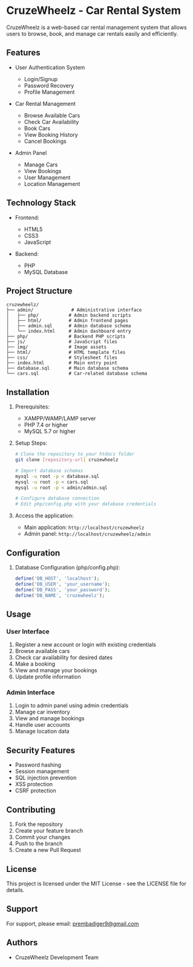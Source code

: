 # CruzeWheelz - Car Rental System

CruzeWheelz is a web-based car rental management system that allows users to browse, book, and manage car rentals easily and efficiently.

## Features

- User Authentication System
  - Login/Signup
  - Password Recovery
  - Profile Management
  
- Car Rental Management
  - Browse Available Cars
  - Check Car Availability
  - Book Cars
  - View Booking History
  - Cancel Bookings
  
- Admin Panel
  - Manage Cars
  - View Bookings
  - User Management
  - Location Management

## Technology Stack

- Frontend:
  - HTML5
  - CSS3
  - JavaScript

- Backend:
  - PHP
  - MySQL Database

## Project Structure

```
cruzewheelz/
├── admin/              # Administrative interface
│   ├── php/           # Admin backend scripts
│   ├── html/          # Admin frontend pages
│   ├── admin.sql      # Admin database schema
│   └── index.html     # Admin dashboard entry
├── php/               # Backend PHP scripts
├── js/                # JavaScript files
├── img/               # Image assets
├── html/              # HTML template files
├── css/               # Stylesheet files
├── index.html         # Main entry point
├── database.sql       # Main database schema
└── cars.sql           # Car-related database schema
```

## Installation

1. Prerequisites:
   - XAMPP/WAMP/LAMP server
   - PHP 7.4 or higher
   - MySQL 5.7 or higher

2. Setup Steps:
   ```bash
   # Clone the repository to your htdocs folder
   git clone [repository-url] cruzewheelz

   # Import database schemas
   mysql -u root -p < database.sql
   mysql -u root -p < cars.sql
   mysql -u root -p < admin/admin.sql

   # Configure database connection
   # Edit php/config.php with your database credentials
   ```

3. Access the application:
   - Main application: `http://localhost/cruzewheelz`
   - Admin panel: `http://localhost/cruzewheelz/admin`

## Configuration

1. Database Configuration (php/config.php):
   ```php
   define('DB_HOST', 'localhost');
   define('DB_USER', 'your_username');
   define('DB_PASS', 'your_password');
   define('DB_NAME', 'cruzewheelz');
   ```

## Usage

### User Interface
1. Register a new account or login with existing credentials
2. Browse available cars
3. Check car availability for desired dates
4. Make a booking
5. View and manage your bookings
6. Update profile information

### Admin Interface
1. Login to admin panel using admin credentials
2. Manage car inventory
3. View and manage bookings
4. Handle user accounts
5. Manage location data

## Security Features

- Password hashing
- Session management
- SQL injection prevention
- XSS protection
- CSRF protection

## Contributing

1. Fork the repository
2. Create your feature branch
3. Commit your changes
4. Push to the branch
5. Create a new Pull Request

## License

This project is licensed under the MIT License - see the LICENSE file for details.

## Support

For support, please email: prembadiger9@gmail.com

## Authors

- CruzeWheelz Development Team 
